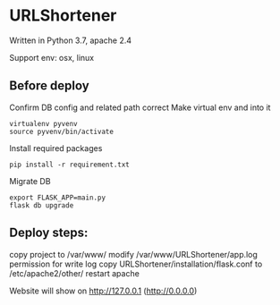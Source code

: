# URLShortener
Written in Python 3.7, apache 2.4

Support env: osx, linux

## Before deploy
Confirm DB config and related path correct
Make virtual env and into it
```
virtualenv pyvenv
source pyvenv/bin/activate
```

Install required packages
```
pip install -r requirement.txt
```

Migrate DB
```
export FLASK_APP=main.py
flask db upgrade
```

## Deploy steps:
copy project to /var/www/
modify /var/www/URLShortener/app.log permission for write log
copy URLShortener/installation/flask.conf to /etc/apache2/other/
restart apache

Website will show on http://127.0.0.1 (http://0.0.0.0)
